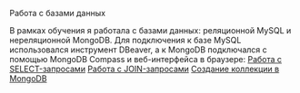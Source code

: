 Работа с базами данных

В рамках обучения я работала с базами данных: реляционной MySQL и нереляционной MongoDB. Для подключения к базе MySQL использовался инструмент DBeaver, а к MongoDB подключался с помощью MongoDB Compass и веб-интерфейса в браузере:
[Работа с SELECT-запросами](https://docs.google.com/spreadsheets/d/1aR0Jrc7y6r4Vgc_sEbpiFTLKQVEJNgozXM1mbZf2a5M/edit?usp=sharing)
[Работа с JOIN-запросами](https://docs.google.com/spreadsheets/d/1hxeqwgLLGNlAs_he-nHxVpW2Jiv5S0IIYWUlGY2MYF4/edit?usp=sharing)
[Создание коллекции в MongoDB](https://docs.google.com/spreadsheets/d/1gAjesAnlApx85BTBWvelK20HakeNrnirBjvILvS9_Bo/edit?usp=sharing)


